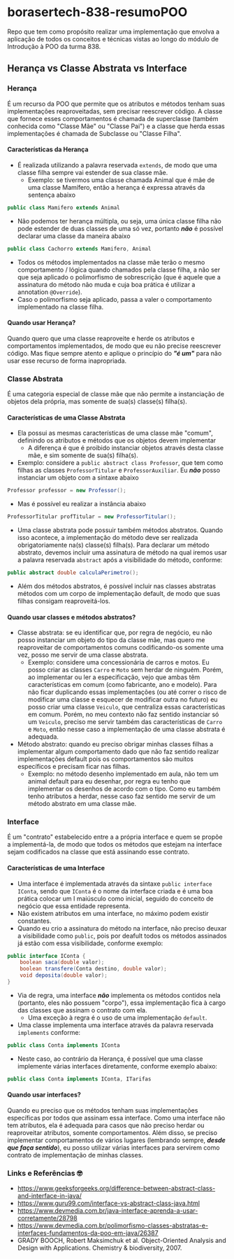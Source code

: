 # borasertech-838-resumoPOO

Repo que tem como propósito realizar uma implementação que envolva a aplicação de todos os conceitos e técnicas vistas ao longo do módulo de Introdução à POO da turma 838.

## Herança vs Classe Abstrata vs Interface

### Herança

É um recurso da POO que permite que os atributos e métodos tenham suas implementações reaproveitadas, sem precisar reescrever código. A classe que fornece esses comportamentos é chamada de superclasse (também conhecida como "Classe Mãe" ou "Classe Pai") e a classe que herda essas implementações é chamada de Subclasse ou "Classe Filha".

#### Características da Herança

- É realizada utilizando a palavra reservada ```extends```, de modo que uma classe filha sempre vai estender de sua classe mãe.
  * Exemplo: se tivermos uma classe chamada Animal que é mãe de uma classe Mamífero, então a herança é expressa através da sentença abaixo
```java
public class Mamifero extends Animal
```
- Não podemos ter herança múltipla, ou seja, uma única classe filha não pode estender de duas classes de uma só vez, portanto ***não*** é possível declarar uma classe da maneira abaixo
```java 
public class Cachorro extends Mamifero, Animal
```
- Todos os métodos implementados na classe mãe terão o mesmo comportamento / lógica quando chamados pela classe filha, a não ser que seja aplicado o polimorfismo de sobrescrição (que é aquele que a assinatura do método não muda e cuja boa prática é utilizar a annotation ```@Override```).
- Caso o polimorfismo seja aplicado, passa a valer o comportamento implementado na classe filha.

#### Quando usar Herança?

Quando quero que uma classe reaproveite e herde os atributos e comportamentos implementados, de modo que eu não precise reescrever código. Mas fique sempre atento e aplique o princípio do ***"é um"*** para não usar esse recurso de forma inapropriada.

### Classe Abstrata

É uma categoria especial de classe mãe que não permite a instanciação de objetos dela própria, mas somente de sua(s) classe(s) filha(s).

#### Características de uma Classe Abstrata

- Ela possui as mesmas características de uma classe mãe "comum", definindo os atributos e métodos que os objetos devem implementar
  * A diferença é que é proibido instanciar objetos através desta classe mãe, e sim somente de sua(s) filha(s).
- Exemplo: considere a ```public abstract class Professor```, que tem como filhas as classes ```ProfessorTitular``` e ```ProfessorAuxiliar```. Eu ***não*** posso instanciar um objeto com a sintaxe abaixo
```java
Professor professor = new Professor();
```
- Mas é possível eu realizar a instância abaixo
```java
ProfessorTitular profTitular = new ProfessorTitular();
```
- Uma classe abstrata pode possuir também métodos abstratos. Quando isso acontece, a implementação do método deve ser realizada obrigatoriamente na(s) classe(s) filha(s). Para declarar um método abstrato, devemos incluir uma assinatura de método na qual iremos usar a palavra reservada ```abstract``` após a visibilidade do método, conforme:
```java
public abstract double calculaPerimetro();
```
- Além dos métodos abstratos, é possível incluir nas classes abstratas métodos com um corpo de implementação default, de modo que suas filhas consigam reaproveitá-los. 

#### Quando usar classes e métodos abstratos?

- Classe abstrata: se eu identificar que, por regra de negócio, eu não posso instanciar um objeto do tipo da classe mãe, mas quero me reaproveitar de comportamentos comuns codificando-os somente uma vez, posso me servir de uma classe abstrata.
  * Exemplo: considere uma concessionária de carros e motos. Eu posso criar as classes ```Carro``` e ```Moto``` sem herdar de ninguém. Porém, ao implementar ou ler a especificação, vejo que ambas têm características em comum (como fabricante, ano e modelo). Para não ficar duplicando essas implementações (ou até correr o risco de modificar uma classe e esquecer de modificar outra no futuro) eu posso criar uma classe ```Veiculo```, que centraliza essas características em comum. Porém, no meu contexto não faz sentido instanciar só um ```Veiculo```, preciso me servir também das características de ```Carro``` e ```Moto```, então nesse caso a implementação de uma classe abstrata é adequada.
- Método abstrato: quando eu preciso obrigar minhas classes filhas a implementar algum comportamento dado que não faz sentido realizar implementações default pois os comportamentos são muitos específicos e precisam ficar nas filhas.
  * Exemplo: no método desenho implementado em aula, não tem um animal default para eu desenhar, por regra eu tenho que implementar os desenhos de acordo com o tipo. Como eu também tenho atributos a herdar, nesse caso faz sentido me servir de um método abstrato em uma classe mãe.

### Interface

É um "contrato" estabelecido entre a a própria interface e quem se propõe a implementá-la, de modo que todos os métodos que estejam na interface sejam codificados na classe que está assinando esse contrato.

#### Características de uma Interface

- Uma interface é implementada através da sintaxe ```public interface IConta```, sendo que ```IConta``` é o nome da interface criada e é uma boa prática colocar um I maiúsculo como inicial, seguido do conceito de negócio que essa entidade representa.
- Não existem atributos em uma interface, no máximo podem existir constantes.
- Quando eu crio a assinatura do método na interface, não preciso deuxar a visibilidade como ```public```, pois por deafult todos os métodos assinados já estão com essa visibilidade, conforme exemplo:
```java
public interface IConta {
    boolean saca(double valor);
    boolean transfere(Conta destino, double valor);
    void deposita(double valor);
}
```
- Via de regra, uma interface ***não*** implementa os métodos contidos nela (portanto, eles não possuem "corpo"), essa implementação fica à cargo das classes que assinam o contrato com ela.
  * Uma exceção à regra é o uso de uma implementação ```default```.
- Uma classe implementa uma interface através da palavra reservada ```implements``` conforme:
```java
public class Conta implements IConta
```
- Neste caso, ao contrário da Herança, é possível que uma classe implemente várias interfaces diretamente, conforme exemplo abaixo:
```java
public class Conta implements IConta, ITarifas
```

#### Quando usar interfaces?

Quando eu preciso que os métodos tenham suas implementações específicas por todos que assinam essa interface. Como uma interface não tem atributos, ela é adequada para casos que não preciso herdar ou reaproveitar atributos, somente comportamentos. Além disso, se preciso implementar comportamentos de vários lugares (lembrando sempre, ***desde que faça sentido***), eu posso utilizar várias interfaces para servirem como contrato de implementação de minhas classes.

### Links e Referências 🤓

- https://www.geeksforgeeks.org/difference-between-abstract-class-and-interface-in-java/
- https://www.guru99.com/interface-vs-abstract-class-java.html
- https://www.devmedia.com.br/java-interface-aprenda-a-usar-corretamente/28798
- https://www.devmedia.com.br/polimorfismo-classes-abstratas-e-interfaces-fundamentos-da-poo-em-java/26387
- GRADY BOOCH, Robert Maksimchuk et al. Object-Oriented Analysis and Design with Applications. Chemistry & biodiversity, 2007.
